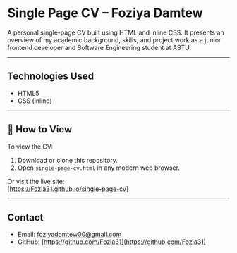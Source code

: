 #  Single Page CV – Foziya Damtew

A personal single-page CV built using HTML and inline CSS. It presents an overview of my academic background, skills, and project work as a junior frontend developer and Software 
Engineering student at ASTU.

---

##  Technologies Used

- HTML5  
- CSS (inline)

---

## 📄 How to View

To view the CV:

1. Download or clone this repository.
2. Open `single-page-cv.html` in any modern web browser.

Or visit the live site:  
[https://Fozia31.github.io/single-page-cv]  


---

##  Contact

-  Email: [foziyadamtew00@gmail.com](mailto:foziyadamtew00@gmail.com)  
-  GitHub: [https://github.com/Fozia31](https://github.com/Fozia31)



